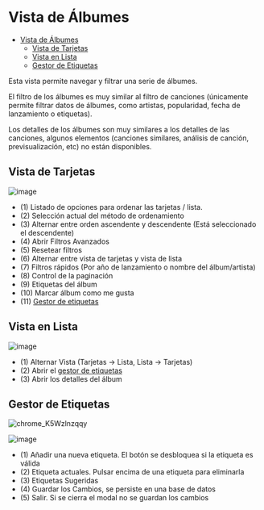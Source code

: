 # Vista de Álbumes
- [Vista de Álbumes](#vista-de-álbumes)
  - [Vista de Tarjetas](#vista-de-tarjetas)
  - [Vista en Lista](#vista-en-lista)
  - [Gestor de Etiquetas](#gestor-de-etiquetas)


Esta vista permite navegar y filtrar una serie de álbumes.

El filtro de los álbumes es muy similar al filtro de canciones (únicamente permite filtrar datos de álbumes, como artistas, popularidad, fecha de lanzamiento o etiquetas).

Los detalles de los álbumes son muy similares a los detalles de las canciones, algunos elementos (canciones similares, análisis de canción, previsualización, etc) no están disponibles.

## Vista de Tarjetas

![image](https://user-images.githubusercontent.com/10118909/176248145-d987db75-8eab-4a40-8dd6-22cbfb97c5eb.png)

- (1) Listado de opciones para ordenar las tarjetas / lista.
- (2) Selección actual del método de ordenamiento
- (3) Alternar entre orden ascendente y descendente (Está seleccionado el descendente)
- (4) Abrir Filtros Avanzados
- (5) Resetear filtros
- (6) Alternar entre vista de tarjetas y vista de lista
- (7) Filtros rápidos (Por año de lanzamiento o nombre del álbum/artista)
- (8) Control de la paginación
- (9) Etiquetas del álbum
- (10) Marcar álbum como me gusta
- (11) [Gestor de etiquetas](#gestor-de-etiquetas)

## Vista en Lista

![image](https://user-images.githubusercontent.com/10118909/176248355-aca924a8-f9b5-4089-b2c7-40ce7abfc34f.png)

- (1) Alternar Vista (Tarjetas -> Lista, Lista -> Tarjetas)
- (2) Abrir el [gestor de etiquetas](#gestor-de-etiquetas)
- (3) Abrir los detalles del álbum

## Gestor de Etiquetas

![chrome_K5Wzlnzqqy](https://user-images.githubusercontent.com/10118909/176249297-6fcdfd04-09bb-4c3c-bb14-89069531fa5d.gif)

![image](https://user-images.githubusercontent.com/10118909/176249484-4c87e2a5-6c57-4560-8f41-346c80012a3b.png)

- (1) Añadir una nueva etiqueta. El botón se desbloquea si la etiqueta es válida
- (2) Etiqueta actuales. Pulsar encima de una etiqueta para eliminarla
- (3) Etiquetas Sugeridas
- (4) Guardar los Cambios, se persiste en una base de datos
- (5) Salir. Si se cierra el modal no se guardan los cambios
